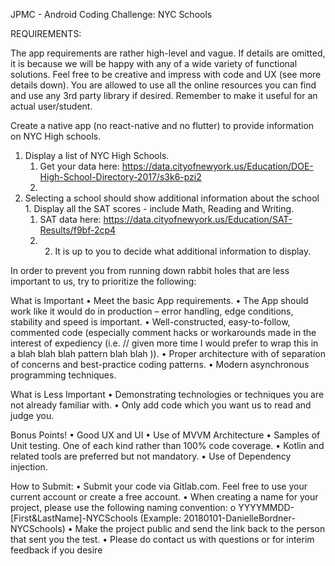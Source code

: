 JPMC - Android Coding Challenge: NYC Schools 

REQUIREMENTS:

The app requirements are rather high-level and vague. If details are omitted, it is because we will be happy with any of a wide variety of functional solutions. Feel free to be creative and impress with code and UX (see more details down). You are allowed to use all the online resources you can find and use any 3rd party library if desired. Remember to make it useful for an actual user/student.

Create a native app (no react-native and no flutter) to provide information on NYC High schools.

1. Display a list of NYC High Schools.
    1. Get your data here: https://data.cityofnewyork.us/Education/DOE-High-School-Directory-2017/s3k6-pzi2
    2. 
2. Selecting a school should show additional information about the school 1. Display all the SAT scores - include Math, Reading and Writing.
    1. SAT data here: https://data.cityofnewyork.us/Education/SAT-Results/f9bf-2cp4 
    2. 2. It is up to you to decide what additional information to display.

In order to prevent you from running down rabbit holes that are less important to us, try to prioritize the following:

What is Important
    • Meet the basic App requirements.
    • The App should work like it would do in production – error handling, edge conditions, stability
and speed is important.
    • Well-constructed, easy-to-follow, commented code (especially comment hacks or
workarounds made in the interest of expediency (i.e. // given more time I would prefer to
wrap this in a blah blah blah pattern blah blah )).
    • Proper architecture with of separation of concerns and best-practice coding patterns.
    • Modern asynchronous programming techniques.

What is Less Important
    • Demonstrating technologies or techniques you are not already familiar with.
    • Only add code which you want us to read and judge you.

Bonus Points!
    • Good UX and UI
    • Use of MVVM Architecture
    • Samples of Unit testing. One of each kind rather than 100% code coverage.
    • Kotlin and related tools are preferred but not mandatory.
    • Use of Dependency injection.

How to Submit:
    • Submit your code via Gitlab.com. Feel free to use your current account or create a free account.
    • When creating a name for your project, please use the following naming convention:
          o YYYYMMDD-[First&LastName]-NYCSchools (Example: 20180101-DanielleBordner-NYCSchools)
    • Make the project public and send the link back to the person that sent you the test.
    • Please do contact us with questions or for interim feedback if you desire
